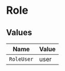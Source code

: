 # Role


## Values

| Name       | Value      |
| ---------- | ---------- |
| `RoleUser` | user       |